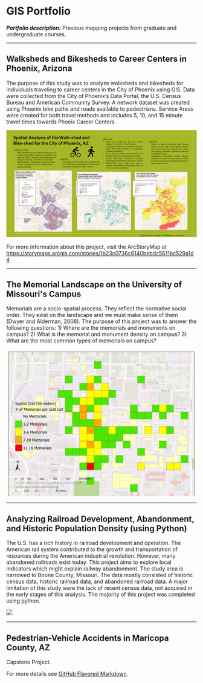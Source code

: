 # GIS Portfolio

***Portfolio description:*** Previous mapping projects from graduate and undergraduate courses. 

---

## Walksheds and Bikesheds to Career Centers in Phoenix, Arizona

The purpose of this study was to analyze walksheds and bikesheds for individuals traveling to career centers in the City of Phoenix using GIS. Data were collected from the City of Phoenix’s Data Portal, the U.S. Census Bureau and American Community Survey. A network dataset was created using Phoenix bike paths and roads available to pedestrians. Service Areas were created for both travel methods and includes 5, 10, and 15 minute travel times towards Phoeix Career Centers. 

<img src="images/Presentation1.png?raw=true"/>

For more information about this project, visit the ArcStoryMap at
https://storymaps.arcgis.com/stories/1b23c0736c6140bebdc5611bc529a1d4

---

## The Memorial Landscape on the University of Missouri's Campus

Memorials are a socio-spatial process. They reflect the normative social order. They exist on the landscape and we must make sense of them (Dwyer and Alderman, 2008). The purpose of this project was to answer the following questions: 1) Where are the memorials and monuments on campus? 2) What is the memorial and monument density on campus? 3) What are the most common types of memorials on campus?

<img src="images/SpatialGrid.png?raw=true"/>

---

## Analyzing Railroad Development, Abandonment, and Historic Population Density (using Python)

The U.S. has a rich history in railroad development and operation.  The American rail system contributed to the growth and transportation of resources during the American industrial revolution.  However, many abandoned railroads exist today.  This project aims to explore local indicators which might explain railway abandonment.  The study area is narrowed to Boone County, Missouri.  The data mostly consisted of historic census data, historic railroad data, and abandoned railroad data.  A major limitation of this study were the lack of recent census data, not acquired in the early stages of this analysis.   The majority of this project was completed using python. 

<img src="images/Population Density and Rail Abandonment Boone County, MO (1810-present).png?raw=true"/>

---

## Pedestrian-Vehicle Accidents in Maricopa County, AZ

Capstone Project. 

For more details see [GitHub Flavored Markdown](https://guides.github.com/features/mastering-markdown/).
